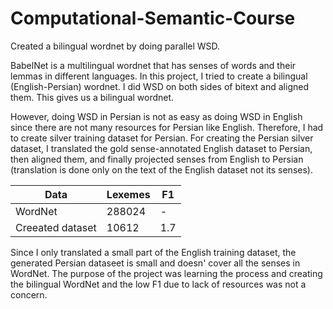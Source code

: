# Computational-Semantic-Course

Created a bilingual wordnet by doing parallel WSD.

BabelNet is a multilingual wordnet that has senses of words and their lemmas in different languages. 
In this project, I tried to create a bilingual (English-Persian) wordnet. I did WSD on both sides of bitext and aligned them. This gives us a bilingual wordnet.

However, doing WSD in Persian is not as easy as doing WSD in English since there are not many resources for Persian like English. Therefore, I had to 
create silver training dataset for Persian. For creating the Persian silver dataset, I translated the gold sense-annotated English dataset to Persian, then aligned them, and finally projected senses from English to Persian (translation is done only on the text of the English dataset not its senses).

| Data | Lexemes | F1 |
| ------------- | ------------- | - |
| WordNet  | 288024 | - |
| Creeated dataset  | 10612 | 1.7 |

Since I only translated a small part of the English training dataset, the generated Persian dataseet is small and doesn' cover all the senses in WordNet. 
The purpose of the project was learning the process and creating the bilingual WordNet and the low F1 due to lack of resources was not a concern.
